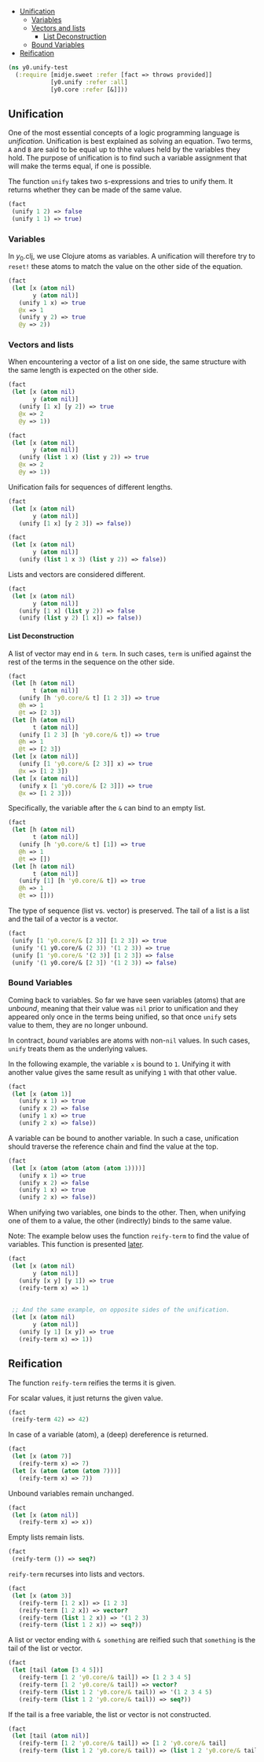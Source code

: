   * [Unification](#unification)
    * [Variables](#variables)
    * [Vectors and lists](#vectors-and-lists)
      * [List Deconstruction](#list-deconstruction)
    * [Bound Variables](#bound-variables)
  * [Reification](#reification)
```clojure
(ns y0.unify-test
  (:require [midje.sweet :refer [fact => throws provided]]
            [y0.unify :refer :all]
            [y0.core :refer [&]]))

```
## Unification

One of the most essential concepts of a logic programming language is _unification_.
Unification is best explained as solving an equation. Two terms, `A` and `B` are said
to be equal up to thhe values held by the variables they hold. The purpose of unification
is to find such a variable assignment that will make the terms equal, if one is possible.

The function `unify` takes two s-expressions and tries to unify them. It returns whether
they can be made of the same value.
```clojure
(fact
 (unify 1 2) => false
 (unify 1 1) => true)

```
### Variables

In $y_0$.clj, we use Clojure atoms as variables. A unification will therefore try  to `reset!`
these atoms to match the value on the other side of the equation.
```clojure
(fact
 (let [x (atom nil)
       y (atom nil)]
   (unify 1 x) => true
   @x => 1
   (unify y 2) => true
   @y => 2))

```
### Vectors and lists

When encountering a vector of a list on one side, the same structure with the same length
is expected on the other side.
```clojure
(fact
 (let [x (atom nil)
       y (atom nil)]
   (unify [1 x] [y 2]) => true
   @x => 2
   @y => 1))

(fact
 (let [x (atom nil)
       y (atom nil)]
   (unify (list 1 x) (list y 2)) => true
   @x => 2
   @y => 1))

```
Unification fails for sequences of different lengths.
```clojure
(fact
 (let [x (atom nil)
       y (atom nil)]
   (unify [1 x] [y 2 3]) => false))

(fact
 (let [x (atom nil)
       y (atom nil)]
   (unify (list 1 x 3) (list y 2)) => false))

```
Lists and vectors are considered different.
```clojure
(fact
 (let [x (atom nil)
       y (atom nil)]
   (unify [1 x] (list y 2)) => false
   (unify (list y 2) [1 x]) => false))

```
#### List Deconstruction

A list of vector may end in `& term`. In such cases, `term` is unified against the rest of the terms
in the sequence on the other side.
```clojure
(fact
 (let [h (atom nil)
       t (atom nil)]
   (unify [h 'y0.core/& t] [1 2 3]) => true
   @h => 1
   @t => [2 3])
 (let [h (atom nil)
       t (atom nil)]
   (unify [1 2 3] [h 'y0.core/& t]) => true
   @h => 1
   @t => [2 3])
 (let [x (atom nil)]
   (unify [1 'y0.core/& [2 3]] x) => true
   @x => [1 2 3])
 (let [x (atom nil)]
   (unify x [1 'y0.core/& [2 3]]) => true
   @x => [1 2 3]))


```
Specifically, the variable after the `&` can bind to an empty list.
```clojure
(fact
 (let [h (atom nil)
       t (atom nil)]
   (unify [h 'y0.core/& t] [1]) => true
   @h => 1
   @t => [])
 (let [h (atom nil)
       t (atom nil)]
   (unify [1] [h 'y0.core/& t]) => true
   @h => 1
   @t => []))

```
The type of sequence (list vs. vector) is preserved. The tail of a list is a list and the tail of
a vector is a vector.
```clojure
(fact
 (unify [1 'y0.core/& [2 3]] [1 2 3]) => true
 (unify '(1 y0.core/& (2 3)) '(1 2 3)) => true
 (unify [1 'y0.core/& '(2 3)] [1 2 3]) => false
 (unify '(1 y0.core/& [2 3]) '(1 2 3)) => false)

```
### Bound Variables

Coming back to variables. So far we have seen variables (atoms) that are _unbound_,
meaning that their value was `nil` prior to unification and they appeared only once
in the terms being unified, so that once `unify` sets value to them, they are no
longer unbound.

In contract, _bound_ variables are atoms with non-`nil` values. In such cases,
`unify` treats them as the underlying values.

In the following example, the variable `x` is bound to `1`. Unifying it with another
value gives the same result as unifying `1` with that other value.
```clojure
(fact
 (let [x (atom 1)]
   (unify x 1) => true
   (unify x 2) => false
   (unify 1 x) => true
   (unify 2 x) => false))

```
A variable can be bound to another variable. In such a case, unification should
traverse the reference chain and find the value at the top.
```clojure
(fact
 (let [x (atom (atom (atom (atom 1))))]
   (unify x 1) => true
   (unify x 2) => false
   (unify 1 x) => true
   (unify 2 x) => false))

```
When unifying two variables, one binds to the other. Then, when unifying one of
them to a value, the other (indirectly) binds to the same value.

Note: The example below uses the function `reify-term` to find the value of
variables. This function is presented [later](#reification).
```clojure
(fact
 (let [x (atom nil)
       y (atom nil)]
   (unify [x y] [y 1]) => true
   (reify-term x) => 1)
 
 
 ;; And the same example, on opposite sides of the unification.
 (let [x (atom nil)
       y (atom nil)]
   (unify [y 1] [x y]) => true
   (reify-term x) => 1))

```
## Reification

The function `reify-term` reifies the terms it is given.

For scalar values, it just returns the given value.
```clojure
(fact
 (reify-term 42) => 42)

```
In case of a variable (atom), a (deep) dereference is returned.
```clojure
(fact
 (let [x (atom 7)]
   (reify-term x) => 7)
 (let [x (atom (atom (atom 7)))]
   (reify-term x) => 7))

```
Unbound variables remain unchanged.
```clojure
(fact
 (let [x (atom nil)]
   (reify-term x) => x))

```
Empty lists remain lists.
```clojure
(fact
 (reify-term ()) => seq?)

```
`reify-term` recurses into lists and vectors.
```clojure
(fact
 (let [x (atom 3)]
   (reify-term [1 2 x]) => [1 2 3]
   (reify-term [1 2 x]) => vector?
   (reify-term (list 1 2 x)) => '(1 2 3)
   (reify-term (list 1 2 x)) => seq?))

```
A list or vector ending with `& something` are reified such that `something` is the
tail of the list or vector.
```clojure
(fact
 (let [tail (atom [3 4 5])]
   (reify-term [1 2 'y0.core/& tail]) => [1 2 3 4 5]
   (reify-term [1 2 'y0.core/& tail]) => vector?
   (reify-term (list 1 2 'y0.core/& tail)) => '(1 2 3 4 5)
   (reify-term (list 1 2 'y0.core/& tail)) => seq?))

```
If the tail is a free variable, the list or vector is not constructed.
```clojure
(fact
 (let [tail (atom nil)]
   (reify-term [1 2 'y0.core/& tail]) => [1 2 'y0.core/& tail]
   (reify-term (list 1 2 'y0.core/& tail)) => (list 1 2 'y0.core/& tail)))
```

